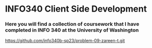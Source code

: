 # INFO340 Client Side Development
### Here you will find a collection of coursework that I have completed in INFO 340 at the University of Washington

https://github.com/info340b-sp23/problem-09-zareen-t.git 
